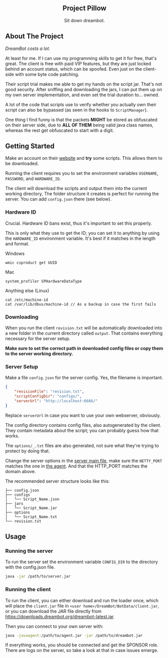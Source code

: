 <div align="center">
<h2>Project Pillow</h2>
<p>Sit down dreambot.</p>
</div>

## About The Project

*DreamBot costs a lot.*

At least for me. If I can use my programming skills to get it for free, that's great. The client is free with paid VIP features, but they are just locked behind an account status, which can be spoofed. Even just on the client-side with some byte code patching.

Their script trial makes me able to get my hands on the script jar. That's not good security. After sniffing and downloading the jars, I can put them up on my own server implementation, and even set the trial duration to... owned.

A lot of the code that scripts use to verify whether you actually own their script can also be bypassed (as seen in the hooks to `ScriptManager`).

One thing I find funny is that the packets **MIGHT** be stored as obfuscated on their server side, due to **ALL OF THEM** being valid java class names, whereas the rest get obfuscated to start with a digit.

## Getting Started
Make an account on their [website](https://dreambot.org/) and **try** some scripts. This allows them to be downloaded.

Running the client requires you
to set the environment variables `USERNAME`, `PASSWORD`, and `HARDWARE_ID`.

The client will download the scripts and output them into the current working directory,
The folder structure it creates is perfect for running the server.
You can add `config.json` there (see below).

### Hardware ID
Crucial. Hardware ID bans exist, thus it's important to set this properly.

This is only what they use to get the ID; you can set it to anything by using the `HARDWARE_ID` environment variable.
It's best if it matches in the length and format.

Windows
```
wmic csproduct get UUID 
```
Mac
```
system_profiler SPHardwareDataType
```
Anything else (Linux)
```
cat /etc/machine-id
cat /var/lib/dbus/machine-id // As a backup in case the first fails
```

### Downloading
When you run the client `revision.txt` will be automatically downloaded into a new folder in the current directory called `output`.
That contains everything necessary for the server setup.

**Make sure to set the correct path in downloaded config files or copy them to the server working directory.**

### Server Setup
Make a file `config.json` for the server config. Yes, the filename is important.

```json
{
	"revisionFile": "revision.txt",
	"scriptConfigDir": "configs/",
	"serverUrl": "http://localhost:6666/"
}
```

Replace `serverUrl` in case you want to use your own webserver, obviously.

The config directory contains config files, also autogenerated by the client.
They contain metadata about the script; you can probably guess how that works.

The `options/_.txt` files are also generated, not sure what they're trying to protect by doing that.

Change the server options in the [server main file](https://github.com/Sunderw3k/Pillow/blob/master/server/src/main/kotlin/rip/sunrise/server/Main.kt),
make sure the `NETTY_PORT` matches the one in [the agent](https://github.com/Sunderw3k/Pillow/blob/master/agent/src/main/kotlin/rip/sunrise/agent/Main.kt).
And that the HTTP_PORT matches the domain above.

The recommended server structure looks like this:
```
├── config.json
├── configs
│   └── Script_Name.json
├── jars
│   └── Script_Name.jar
├── options
│   └── Script_Name.txt
└── revision.txt
```
## Usage

### Running the server
To run the server set the environment variable `CONFIG_DIR` to the directory with the config.json file.
```sh
java -jar /path/to/server.jar
```

### Running the client
To run the client, you can either download and run the loader once,
which will place the `client.jar` file in `<user home>/DreamBot/BotData/client.jar`,
or you can download the JAR file directly from https://downloads.dreambot.org/dreambot-latest.jar.

Then you can connect to your own server with:
```sh
java -javaagent:/path/to/agent.jar -jar /path/to/dreambot.jar
```

If everything works, you should be connected and get the SPONSOR role. There are logs on the server, so take a look at that in case issues emerge.
